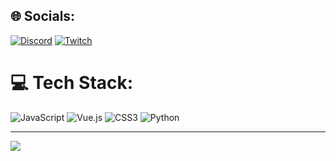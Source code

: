 ## 🌐 Socials:
[![Discord](https://img.shields.io/badge/Discord-%237289DA.svg?logo=discord&logoColor=white)](https://discord.gg/firstsanchezz) [![Twitch](https://img.shields.io/badge/Twitch-%239146FF.svg?logo=Twitch&logoColor=white)](https://twitch.tv/firstsanchez) 

# 💻 Tech Stack:
![JavaScript](https://img.shields.io/badge/javascript-%23323330.svg?style=for-the-badge&logo=javascript&logoColor=%23F7DF1E) ![Vue.js](https://img.shields.io/badge/vuejs-%2335495e.svg?style=for-the-badge&logo=vuedotjs&logoColor=%234FC08D) ![CSS3](https://img.shields.io/badge/css3-%231572B6.svg?style=for-the-badge&logo=css3&logoColor=white) ![Python](https://img.shields.io/badge/python-3670A0?style=for-the-badge&logo=python&logoColor=ffdd54)

---
![](https://visitcount.itsvg.in/api?id=FirstSanchez&icon=0&color=4)
